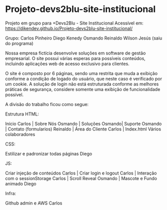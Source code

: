# Projeto-devs2blu-site-institucional
Projeto em grupo para +Devs2Blu - Site Institucional
Acessível em: https://dikendev.github.io/Projeto-devs2blu-site-institucional/

Grupo:
    Carlos Pinheiro
    Diego Kenedy
    Osmando 
    Reinaldo
    Wilson Jesús (saiu do programa)

Nossa empresa fictícia desenvolve soluções em software de gestão empresarial. O site possui várias esperas para possíveis conteúdos, incluindo aplicações web de acesso exclusivo para clientes.

O site é composto por 6 páginas, sendo uma restrita que muda a exibição conforme a condição de logado do usuário, que neste caso é verificado por um cookie. A solução de login não está estruturada conforme as melhores práticas de segurança, considere somente uma exibição de funcionalidade possível.

A divisão do trabalho ficou como segue:

Estrutura HTML:

Início Carlos | Sobre Nós Osmando | Soluções Osmando| Suporte Osmando | Contato (formularios) Reinaldo | Área do Cliente Carlos | Index.html Vários colaboradores

CSS:

Estilizar e padronizar todas páginas Diego

JS:

Criar injeção de conteúdos Carlos | Criar login e logout Carlos | Interação com o sessionStorage Carlos | Scroll Reveal Osmando | Mascote e Fundo animado Diego

Infra:

Github admin e AWS Carlos
